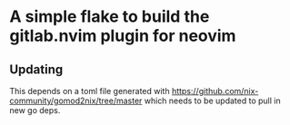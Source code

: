 # A simple flake to build the gitlab.nvim plugin for neovim

## Updating

This depends on a toml file generated with https://github.com/nix-community/gomod2nix/tree/master
which needs to be updated to pull in new go deps.
